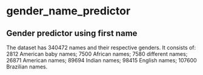 # gender_name_predictor
## Gender predictor using first name

The dataset has 340472 names and their respective genders. It consists of:
2812 American baby names;
7500 African names;
7580 different names;
26871 American names;
89694 Indian names;
98415 English names;
107600 Brazilian names.
